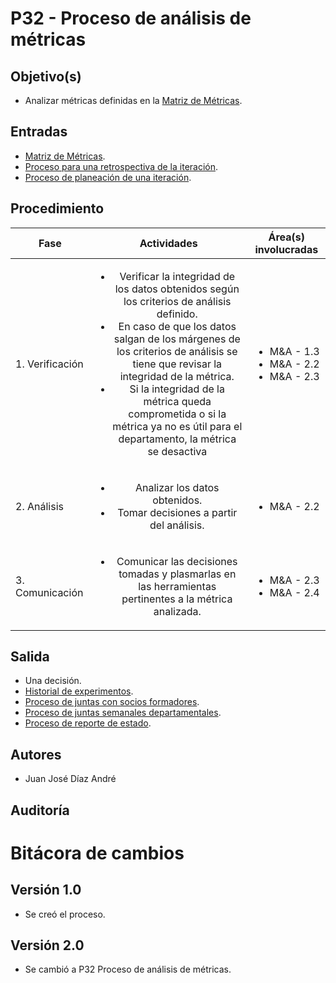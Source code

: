 # P32 - Proceso de análisis de métricas

## Objetivo(s)

- Analizar métricas definidas en la [Matriz de Métricas](https://docs.google.com/spreadsheets/d/1iPB2uvTLcUs6xwrzPDwUiacKQenPDzABNM7yl2GitkI/edit?usp=sharing).

## Entradas

- [Matriz de Métricas](https://docs.google.com/spreadsheets/d/1iPB2uvTLcUs6xwrzPDwUiacKQenPDzABNM7yl2GitkI/edit?usp=sharing).
- [Proceso para una retrospectiva de la iteración](./P20-proceso-retrospective).
- [Proceso de planeación de una iteración](./P15-proceso-planeacion-de-iteracion).

## Procedimiento

| Fase |   Actividades   | Área(s) involucradas |
|------|:---------------:|--------------------|
| 1. Verificación | <ul><li>Verificar la integridad de los datos obtenidos según los criterios de análisis definido.</li><li>En caso de que los datos salgan de los márgenes de los criterios de análisis se tiene que revisar la integridad de la métrica.</li><li>Si la integridad de la métrica queda comprometida o si la métrica ya no es útil para el departamento, la métrica se desactiva</li></ul>| <ul><li>M&A - 1.3</li><li>M&A - 2.2</li><li>M&A - 2.3</li></ul> |
| 2. Análisis | <ul><li>Analizar los datos obtenidos.</li><li>Tomar decisiones a partir del análisis.</li></ul>| <ul><li>M&A - 2.2</li></ul> |
| 3. Comunicación | <ul><li>Comunicar las decisiones tomadas y plasmarlas en las herramientas pertinentes a la métrica analizada.</li></ul>| <ul><li>M&A - 2.3</li><li>M&A - 2.4</li></ul> |

## Salida

- Una decisión.
- [Historial de experimentos](https://docs.google.com/spreadsheets/d/1SIO7qeEihTUOkOuSJZM-Lc6AryG9LPsFKonwZ_kYtCg/edit#gid=597584843).
- [Proceso de juntas con socios formadores](./P02-proceso-juntas-socios-formadores).
- [Proceso de juntas semanales departamentales](./P29-proceso-juntas-semanales-depto).
- [Proceso de reporte de estado](./P18-proceso-reporte-estado).

## Autores

- Juan José Díaz André

## Auditoría



# Bitácora de cambios

## Versión 1.0
  - Se creó el proceso.

## Versión 2.0
  - Se cambió a P32 Proceso de análisis de métricas.
